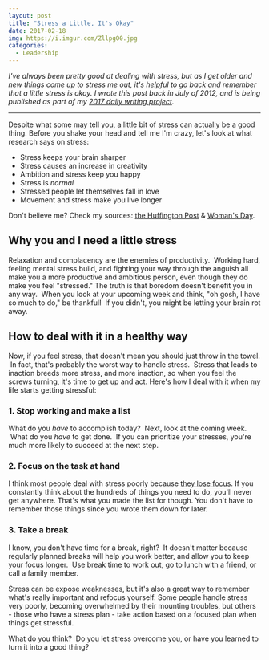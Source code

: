 ```yaml
---
layout: post
title: "Stress a Little, It's Okay"
date: 2017-02-18
img: https://i.imgur.com/ZllpgO0.jpg
categories:
  - Leadership
---
```


*I've always been pretty good at dealing with stress, but as I get older and new things come up to stress me out, it's helpful to go back and remember that a little stress is okay. I wrote this post back in July of 2012, and is being published as part of my [2017 daily writing project](/posts/2017-writing-goal).*

-----

Despite what some may tell you, a little bit of stress can actually be a good thing. Before you shake your head and tell me I'm crazy, let's look at what research says on stress:

*   Stress keeps your brain sharper
*   Stress causes an increase in creativity
*   Ambition and stress keep you happy
*   Stress is _normal_
*   Stressed people let themselves fall in love
*   Movement and stress make you live longer

Don't believe me? Check my sources: [the Huffington Post](http://www.huffingtonpost.com/todd-buchholz/stress-not-a-bad-thing_b_1711666.html?utm_hp_ref=books&ncid=edlinkusaolp00000009#slide=1292017) & [Woman's Day](http://www.womansday.com/health-fitness/stress-management/7-ways-stress-can-actually-be-good-for-you-104481).

## Why you and I need a little stress

Relaxation and complacency are the enemies of productivity.  Working hard, feeling mental stress build, and fighting your way through the anguish all make you a more productive and ambitious person, even though they do make you feel "stressed." The truth is that boredom doesn't benefit you in any way.  When you look at your upcoming week and think, "oh gosh, I have so much to do," be thankful!  If you didn't, you might be letting your brain rot away. 

## How to deal with it in a healthy way

Now, if you feel stress, that doesn't mean you should just throw in the towel.  In fact, that's probably the worst way to handle stress.  Stress that leads to inaction breeds more stress, and more inaction, so when you feel the screws turning, it's time to get up and act. Here's how I deal with it when my life starts getting stressful:

### 1.  Stop working and make a list

What do you _have_ to accomplish today?  Next, look at the coming week.  What do you _have_ to get done.  If you can prioritize your stresses, you're much more likely to succeed at the next step.

### 2.  Focus on the task at hand

I think most people deal with stress poorly because [they lose focus](https://www.karllhughes.com/posts/training-for-focus-four-ways-eyes-big-picture). If you constantly think about the hundreds of things you need to do, you'll never get anywhere. That's what you made the list for though. You don't have to remember those things since you wrote them down for later.

### 3.  Take a break

I know, you don't have time for a break, right?  It doesn't matter because regularly planned breaks will help you work better, and allow you to keep your focus longer.  Use break time to work out, go to lunch with a friend, or call a family member.

Stress can be expose weaknesses, but it's also a great way to remember what's really important and refocus yourself. Some people handle stress very poorly, becoming overwhelmed by their mounting troubles, but others - those who have a stress plan - take action based on a focused plan when things get stressful.

What do you think?  Do you let stress overcome you, or have you learned to turn it into a good thing?
